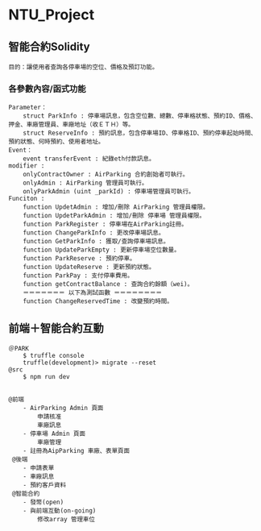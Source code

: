 # NTU_Project
## 智能合約Solidity
    目的：讓使用者查詢各停車場的空位、價格及預訂功能。
### 各參數內容/函式功能
    Parameter：
        struct ParkInfo : 停車場訊息，包含空位數、總數、停車格狀態、預約ID、價格、押金、車廠管理員、車廠地址（收ＥＴＨ）等。
        struct ReserveInfo : 預約訊息，包含停車場ID、停車格ID、預約停車起始時間、預約狀態、何時預約、使用者地址。
    Event：
        event transferEvent : 紀錄eth付款訊息。
    modifier :
        onlyContractOwner : AirParking 合約創始者可執行。
        onlyAdmin : AirParking 管理員可執行。
        onlyParkAdmin (uint _parkId) : 停車場管理員可執行。
    Funciton :
        function UpdetAdmin : 增加/刪除 AirParking 管理員權限。
        function UpdetParkAdmin : 增加/刪除 停車場 管理員權限。
        function ParkRegister : 停車場在AirParking註冊。
        function ChangeParkInfo : 更改停車場訊息。
        function GetParkInfo : 獲取/查詢停車場訊息。
        function UpdateParkEmpty : 更新停車場空位數量。
        function ParkReserve : 預約停車。
        function UpdateReserve : 更新預約狀態。
        function ParkPay : 支付停車費用。
        function getContractBalance : 查詢合約餘額（wei)。
        ＝＝＝＝＝＝＝ 以下為測試函數 ＝＝＝＝＝＝＝＝
        function ChangeReservedTime : 改變預約時間。
## 前端＋智能合約互動
    ＠PARK
        $ truffle console
        truffle(development)> migrate --reset
    @src
        $ npm run dev
    
    
    @前端
        - AirParking Admin 頁面
            申請核准
            車廠訊息
        - 停車場 Admin 頁面
            車廠管理
        - 註冊為AipParking 車廠、表單頁面
     @後端
        - 申請表單
        - 車廠訊息
        - 預約客戶資料
     @智能合約
        - 發幣(open)
        - 與前端互動(on-going)
            修改array 管理車位
        
        
    
        



